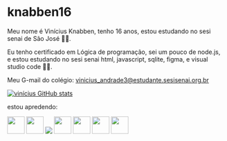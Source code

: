 # knabben16

Meu nome é Vinícius Knabben, tenho 16 anos, estou estudando no sesi senai de São José 👨‍🎓.
  
  Eu tenho certificado em Lógica de programação, sei um pouco de node.js, e estou estudando no sesi senai html, javascript, sqlite, figma, e visual studio code 👨‍💻.
  
  Meu G-mail do colégio: vinicius_andrade3@estudante.sesisenai.org.br
  

[![vinícius GitHub stats](https://github-readme-stats.vercel.app/api?username=knabben16)](https://github.com/Knabben16/github-readme-stats)

estou apredendo:

<img src="https://cdn.jsdelivr.net/gh/devicons/devicon/icons/vscode/vscode-original-wordmark.svg" height="40" width="40"/>
<img src="https://cdn.jsdelivr.net/gh/devicons/devicon/icons/figma/figma-original.svg" height="40" width="40"/>
<img src="https://cdn.jsdelivr.net/gh/devicons/devicon/icons/github/github-original-wordmark.svg" />
<img src="https://cdn.jsdelivr.net/gh/devicons/devicon/icons/javascript/javascript-original.svg" height="40" width="40"/>
<img src="https://cdn.jsdelivr.net/gh/devicons/devicon/icons/linux/linux-original.svg" height="40" width="40"/>
<img src="https://cdn.jsdelivr.net/gh/devicons/devicon/icons/nodejs/nodejs-original-wordmark.svg" height="40" width="40"/>
<img src="https://cdn.jsdelivr.net/gh/devicons/devicon/icons/sqlite/sqlite-original-wordmark.svg" height="40" width="40"/>
